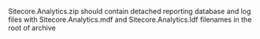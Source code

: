 Sitecore.Analytics.zip should contain detached reporting database and log files with Sitecore.Analytics.mdf and Sitecore.Analytics.ldf filenames in the root of archive
